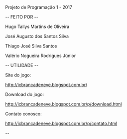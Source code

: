 Projeto de Programação 1 - 2017

-- FEITO POR --


Hugo Tallys Martins de Oliveira

José Augusto dos Santos Silva

Thiago José Silva Santos

Valério Nogueira Rodrigues Júnior


-- UTILIDADE --

Site do jogo:

http://icbrancadeneve.blogspot.com.br/


Download do jogo:

http://icbrancadeneve.blogspot.com.br/p/download.html


Contato conosco: 

http://icbrancadeneve.blogspot.com.br/p/contato.html

--

